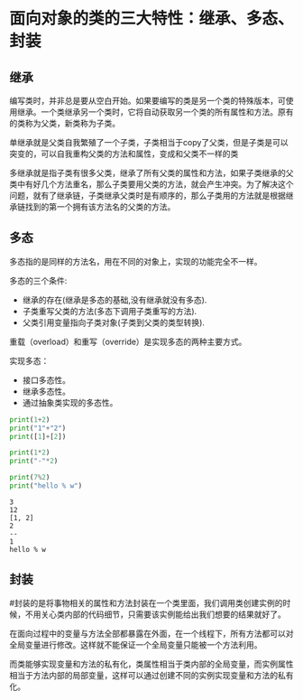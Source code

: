 # 面向对象的类的三大特性：继承、多态、封装

## 继承

编写类时，并非总是要从空白开始。如果要编写的类是另一个类的特殊版本，可使用继承。一个类继承另一个类时，它将自动获取另一个类的所有属性和方法。原有的类称为父类，新类称为子类。

单继承就是父类自我繁殖了一个子类，子类相当于copy了父类，但是子类是可以突变的，可以自我重构父类的方法和属性，变成和父类不一样的类

多继承就是指子类有很多父类，继承了所有父类的属性和方法，如果子类继承的父类中有好几个方法重名，那么子类要用父类的方法，就会产生冲突。为了解决这个问题，就有了继承链，子类继承父类时是有顺序的，那么子类用的方法就是根据继承链找到的第一个拥有该方法名的父类的方法。


## 多态

多态指的是同样的方法名，用在不同的对象上，实现的功能完全不一样。

多态的三个条件:
 
- 继承的存在(继承是多态的基础,没有继承就没有多态).
- 子类重写父类的方法(多态下调用子类重写的方法).
- 父类引用变量指向子类对象(子类到父类的类型转换).

重载（overload）和重写（override）是实现多态的两种主要方式。

实现多态：

- 接口多态性。
- 继承多态性。
- 通过抽象类实现的多态性。


```python
print(1+2)
print("1"+"2")
print([1]+[2])

print(1*2)
print("-"*2)

print(7%2)
print("hello % w")
```

    3
    12
    [1, 2]
    2
    --
    1
    hello % w
    

## 封装

#封装的是将事物相关的属性和方法封装在一个类里面，我们调用类创建实例的时候，不用关心类内部的代码细节，只需要该实例能给出我们想要的结果就好了。

在面向过程中的变量与方法全部都暴露在外面，在一个线程下，所有方法都可以对全局变量进行修改。这样就不能保证一个全局变量只能被一个方法利用。

而类能够实现变量和方法的私有化，类属性相当于类内部的全局变量，而实例属性相当于方法内部的局部变量，这样可以通过创建不同的实例实现变量和方法的私有化。
